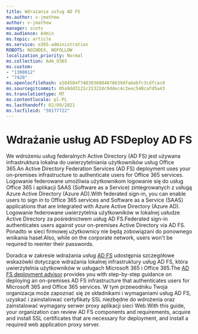 ```yaml
---
title: Wdrażanie usług AD FS
ms.author: v-jmathew
author: v-jmathew
manager: scotv
ms.audience: Admin
ms.topic: article
ms.service: o365-administration
ROBOTS: NOINDEX, NOFOLLOW
localization_priority: Normal
ms.collection: Adm_O365
ms.custom:
- "1300012"
- "7420"
ms.openlocfilehash: a304504f7483036884878639dfa6ebfc3cdfcac8
ms.sourcegitcommit: 05a9dd3121c21322dc9ddec4c2eec548cafd5a43
ms.translationtype: MT
ms.contentlocale: pl-PL
ms.lasthandoff: 02/09/2021
ms.locfileid: "50177722"
---
```

# <a name="deploy-ad-fs"></a><span data-ttu-id="601bb-102">Wdrażanie usług AD FS</span><span class="sxs-lookup"><span data-stu-id="601bb-102">Deploy AD FS</span></span>

<span data-ttu-id="601bb-103">We wdrożeniu usług federalnych Active Directory (AD FS) jest używana infrastruktura lokalna do uwierzytelniania użytkowników usług Office 365.</span><span class="sxs-lookup"><span data-stu-id="601bb-103">An Active Directory Federation Services (AD FS) deployment uses your on-premises infrastructure to authenticate users for ‎Office 365 services.</span></span> <span data-ttu-id="601bb-104">Logowanie federowane umożliwia użytkownikom logowanie się do usług Office 365 i aplikacji SAAS (Software as a Service) zintegrowanych z usługą Azure Active Directory (Azure AD).</span><span class="sxs-lookup"><span data-stu-id="601bb-104">With federated sign-in, you can enable users to sign in to Office 365 services and Software as a Service (SAAS) applications that are integrated with Azure Active Directory (Azure AD).</span></span> <span data-ttu-id="601bb-105">Logowanie federowane uwierzytelnia użytkowników w lokalnej usłudze Active Directory za pośrednictwem usług AD FS.</span><span class="sxs-lookup"><span data-stu-id="601bb-105">Federated sign-in authenticates users against your on-premises Active Directory via AD FS.</span></span> <span data-ttu-id="601bb-106">Ponadto w sieci firmowej użytkownicy nie będą zobowiązani do ponownego wnikania haseł.</span><span class="sxs-lookup"><span data-stu-id="601bb-106">Also, while on the corporate network, users won't be required to reenter their passwords.</span></span>

<span data-ttu-id="601bb-107">Doradca w zakresie wdrażania usług [AD FS](https://go.microsoft.com/fwlink/?linkid=2071178) udostępnia szczegółowe wskazówki dotyczące wdrażania lokalnej infrastruktury usług AD FS, która uwierzytelnia użytkowników w usługach Microsoft 365 i Office 365.</span><span class="sxs-lookup"><span data-stu-id="601bb-107">The [AD FS deployment advisor](https://go.microsoft.com/fwlink/?linkid=2071178) provides you with step-by-step guidance on deploying an on-premises AD FS infrastructure that authenticates users for Microsoft 365 and Office 365 services.</span></span> <span data-ttu-id="601bb-108">W tym przewodniku Twoja organizacja może zapoznać się ze składnikami i wymaganiami usług AD FS, uzyskać i zainstalować certyfikaty SSL niezbędne do wdrożenia oraz zainstalować wymagany serwer proxy aplikacji sieci Web.</span><span class="sxs-lookup"><span data-stu-id="601bb-108">With this guide, your organization can review AD FS components and requirements, acquire and install SSL certificates that are necessary for deployment, and install a required web application proxy server.</span></span>
